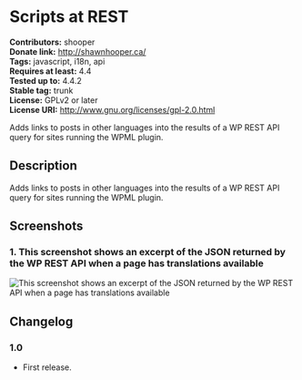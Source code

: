 # Scripts at REST #
**Contributors:** shooper  
**Donate link:** http://shawnhooper.ca/  
**Tags:** javascript, i18n, api  
**Requires at least:** 4.4  
**Tested up to:** 4.4.2  
**Stable tag:** trunk  
**License:** GPLv2 or later  
**License URI:** http://www.gnu.org/licenses/gpl-2.0.html  

Adds links to posts in other languages into the results of a WP REST API query for sites running the WPML plugin.

## Description ##

Adds links to posts in other languages into the results of a WP REST API query for sites running the WPML plugin.

## Screenshots ##

### 1. This screenshot shows an excerpt of the JSON returned by the WP REST API when a page has translations available ###
![This screenshot shows an excerpt of the JSON returned by the WP REST API when a page has translations available](http://s.wordpress.org/extend/plugins/scripts-at-rest/screenshot-1.png)


## Changelog ##

### 1.0 ###
* First release.